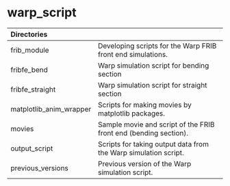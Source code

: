 # warp_script


|**Directories** | |
|:-----------|:-------------|
| frib\_module                  | Developing scripts for the Warp FRIB front end simulations.  |
| fribfe_bend                     | Warp simulation script for bending section  |
| fribfe_straight                 | Warp simulation script for straight section |
| matplotlib\_anim\_wrapper     | Scripts for making movies by matplotlib packages.  |
| movies                        | Sample movie and script of the FRIB front end (bending section). | 
| output\_script                | Scripts for taking output data from the Warp simulation script.  |
| previous\_versions            | Previous version of the Warp simulation script.  |


<!---
## Files

- anm_plot.py
  - Movie making script for the Warp simulation in the straight section of the FRIB front end
(independent of matplotlib_anim_wrapper type)  

- anm_plot_bnd.py  
  - Movie making script for the Warp simulation in the bending section of the FRIB front end 
(independent of matplotlib_anim_wrapper type)  

- b2-meth.py
  - Root finding script by the Warp simulation result and Broyden method

- frib-front-3d.py
  - 3D Warp simulation script (grid data of the lattice elements and initial particle distributions are required)

- frib-front-xy_to3d.py
  - 2D Warp simulation script (grid data of the lattice elements is required)

- simple_animation.py
  - Simple movie making script (independent of matplotlib_anim_wrapper type)
-->